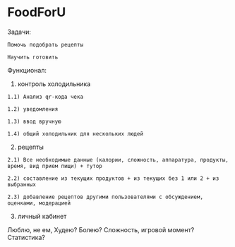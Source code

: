 # FoodForU

Задачи:

    Помочь подобрать рецепты

    Научить готовить 

Функционал:

   1) контроль холодильника
  
    1.1) Анализ qr-кода чека
    
    1.2) уведомления
    
    1.3) ввод вручную
    
    1.4) общий холодильник для нескольких людей
   
   2) рецепты
  
    2.1) Все необходимые данные (калории, сложность, аппаратура, продукты, время, вид прием пищи) + тутор
    
    2.2) составление из текущих продуктов + из текущих без 1 или 2 + из выбранных
    
    2.3) добавление рецептов другими пользователями с обсуждением, оценками, модерацией 
    
  3) личный кабинет
  

Люблю, не ем, Худею? Болею? Сложность, игровой момент? Статистика?

